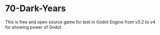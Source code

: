 # 70-Dark-Years


This is free and open source game for test in Godot Engine from v3.2 to v4 for showing power of Godot

